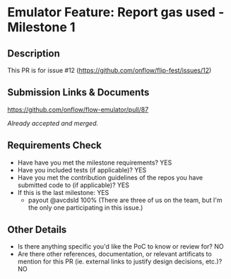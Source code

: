 # Emulator Feature: Report gas used - Milestone 1

## Description

This PR is for issue #12 (https://github.com/onflow/flip-fest/issues/12)

## Submission Links & Documents

https://github.com/onflow/flow-emulator/pull/87

*Already accepted and merged.*

## Requirements Check

- Have have you met the milestone requirements? YES
- Have you included tests (if applicable)? YES
- Have you met the contribution guidelines of the repos you have submitted code to (if applicable)? YES
- If this is the last milestone: YES
  - payout @avcdsld 100% (There are three of us on the team, but I'm the only one participating in this issue.)

## Other Details

- Is there anything specific you'd like the PoC to know or review for? NO
- Are there other references, documentation, or relevant artificats to mention for this PR (ie. external links to justify design decisions, etc.)? NO

